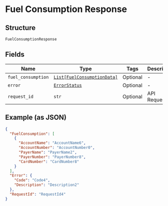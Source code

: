 
# Fuel Consumption Response

## Structure

`FuelConsumptionResponse`

## Fields

| Name | Type | Tags | Description |
|  --- | --- | --- | --- |
| `fuel_consumption` | [`List[FuelConsumptionData]`](../../doc/models/fuel-consumption-data.md) | Optional | - |
| `error` | [`ErrorStatus`](../../doc/models/error-status.md) | Optional | - |
| `request_id` | `str` | Optional | API Request Id |

## Example (as JSON)

```json
{
  "FuelConsumption": [
    {
      "AccountName": "AccountName6",
      "AccountNumber": "AccountNumber0",
      "PayerName": "PayerName2",
      "PayerNumber": "PayerNumber8",
      "CardNumber": "CardNumber8"
    }
  ],
  "Error": {
    "Code": "Code4",
    "Description": "Description2"
  },
  "RequestId": "RequestId4"
}
```

